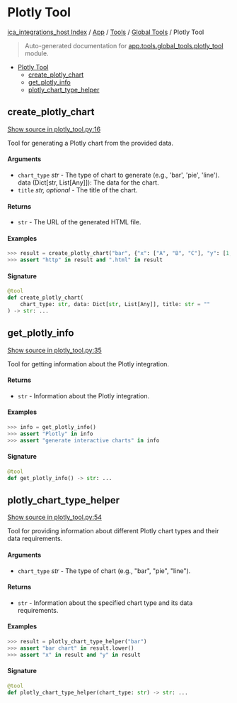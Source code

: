 # Plotly Tool

[ica_integrations_host Index](../../../README.md#ica_integrations_host-index) / [App](../../index.md#app) / [Tools](../index.md#tools) / [Global Tools](./index.md#global-tools) / Plotly Tool

> Auto-generated documentation for [app.tools.global_tools.plotly_tool](https://github.ibm.com/destiny/ica_integrations_host/blob/main/app/tools/global_tools/plotly_tool.py) module.

- [Plotly Tool](#plotly-tool)
  - [create_plotly_chart](#create_plotly_chart)
  - [get_plotly_info](#get_plotly_info)
  - [plotly_chart_type_helper](#plotly_chart_type_helper)

## create_plotly_chart

[Show source in plotly_tool.py:16](https://github.ibm.com/destiny/ica_integrations_host/blob/main/app/tools/global_tools/plotly_tool.py#L16)

Tool for generating a Plotly chart from the provided data.

#### Arguments

- `chart_type` *str* - The type of chart to generate (e.g., 'bar', 'pie', 'line').
data (Dict[str, List[Any]]): The data for the chart.
- `title` *str, optional* - The title of the chart.

#### Returns

- `str` - The URL of the generated HTML file.

#### Examples

```python
>>> result = create_plotly_chart("bar", {"x": ["A", "B", "C"], "y": [1, 2, 3]}, "Sample Chart")
>>> assert "http" in result and ".html" in result
```

#### Signature

```python
@tool
def create_plotly_chart(
    chart_type: str, data: Dict[str, List[Any]], title: str = ""
) -> str: ...
```



## get_plotly_info

[Show source in plotly_tool.py:35](https://github.ibm.com/destiny/ica_integrations_host/blob/main/app/tools/global_tools/plotly_tool.py#L35)

Tool for getting information about the Plotly integration.

#### Returns

- `str` - Information about the Plotly integration.

#### Examples

```python
>>> info = get_plotly_info()
>>> assert "Plotly" in info
>>> assert "generate interactive charts" in info
```

#### Signature

```python
@tool
def get_plotly_info() -> str: ...
```



## plotly_chart_type_helper

[Show source in plotly_tool.py:54](https://github.ibm.com/destiny/ica_integrations_host/blob/main/app/tools/global_tools/plotly_tool.py#L54)

Tool for providing information about different Plotly chart types and their data requirements.

#### Arguments

- `chart_type` *str* - The type of chart (e.g., "bar", "pie", "line").

#### Returns

- `str` - Information about the specified chart type and its data requirements.

#### Examples

```python
>>> result = plotly_chart_type_helper("bar")
>>> assert "bar chart" in result.lower()
>>> assert "x" in result and "y" in result
```

#### Signature

```python
@tool
def plotly_chart_type_helper(chart_type: str) -> str: ...
```
